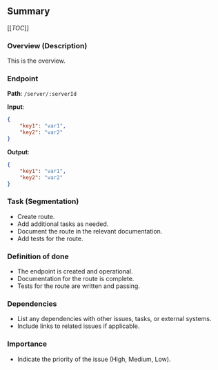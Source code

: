 ## Summary
[[_TOC_]]

### Overview (Description)
This is the overview.

### Endpoint
**Path**: `/server/:serverId`

**Input**: 
```json
{
    "key1": "var1",
    "key2": "var2"
}
```

**Output**: 
```json
{
    "key1": "var1",
    "key2": "var2"
}
```

### Task (Segmentation)
- Create route.
- Add additional tasks as needed.
- Document the route in the relevant documentation.
- Add tests for the route.

### Definition of done
- The endpoint is created and operational.
- Documentation for the route is complete.
- Tests for the route are written and passing.

### Dependencies
- List any dependencies with other issues, tasks, or external systems.
- Include links to related issues if applicable.

### Importance
- Indicate the priority of the issue (High, Medium, Low).
